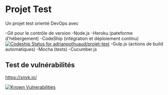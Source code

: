 # Projet Test

Un projet test orienté DevOps avec 

-Git pour le contrôle de version
-Node.js
-Heroku (pateforme d'hébergement)
-CodeShip (intégration et déploiement continu)
[ ![Codeship Status for adrianpothuaud/projet-test](https://app.codeship.com/projects/837e67e0-e97d-0135-f6f9-0a40330e9728/status?branch=master)](https://app.codeship.com/projects/269888)
-Gulp.js (actions de build automatiques)
-Mocha (tests)
-Cucumber.js

## Test de vulnérabilités

https://snyk.io/

[![Known Vulnerabilities](https://snyk.io/test/github/adrianpothuaud/projet-test/badge.svg?targetFile=package.json)](https://snyk.io/test/github/adrianpothuaud/projet-test?targetFile=package.json)

